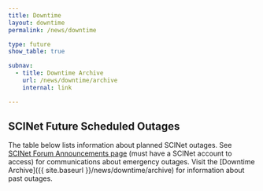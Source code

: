 ```yaml
---
title: Downtime
layout: downtime
permalink: /news/downtime

type: future
show_table: true

subnav:
  - title: Downtime Archive
    url: /news/downtime/archive
    internal: link

---
```



## SCINet Future Scheduled Outages

The table below lists information about planned SCINet outages. See [SCINet Forum Announcements page](https://forum.scinet.usda.gov/c/announcements/6) (must have a SCINet account to access) for communications about emergency outages.  Visit the [Downtime Archive]({{ site.baseurl }}/news/downtime/archive) for information about past outages.

